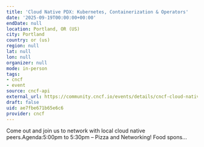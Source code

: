 ```yaml
---
title: 'Cloud Native PDX: Kubernetes, Containerization & Operators'
date: '2025-09-19T00:00:00+00:00'
endDate: null
location: Portland, OR (US)
city: Portland
country: or (us)
region: null
lat: null
lon: null
organizer: null
mode: in-person
tags:
- cncf
- event
source: cncf-api
external_url: https://community.cncf.io/events/details/cncf-cloud-native-portland-presents-cloud-native-pdx-kubernetes-containerization-amp-operators/
draft: false
uid: ae7fbe671b65e6c6
provider: cncf
---
```

Come out and join us to network with local cloud native peers.Agenda:5:00pm to 5:30pm – Pizza and Networking! Food spons...
